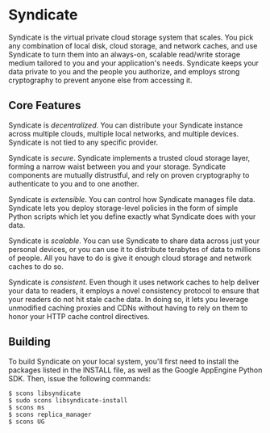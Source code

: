 Syndicate
=========

Syndicate is the virtual private cloud storage system that scales.  You pick any combination of local disk, cloud storage, and network caches, and use Syndicate to turn them into an always-on, scalable read/write storage medium tailored to you and your application's needs.  Syndicate keeps your data private to you and the people you authorize, and employs strong cryptography to prevent anyone else from accessing it.

Core Features
-------------

Syndicate is *decentralized*.  You can distribute your Syndicate instance across multiple clouds, multiple local networks, and multiple devices.  Syndicate is not tied to any specific provider.

Syndicate is *secure*.  Syndicate implements a trusted cloud storage layer, forming a narrow waist between you and your storage.  Syndicate components are mutually distrustful, and rely on proven cryptography to authenticate to you and to one another.

Syndicate is *extensible*.  You can control how Syndicate manages file data.  Syndicate lets you deploy storage-level policies in the form of simple Python scripts which let you define exactly what Syndicate does with your data.

Syndicate is *scalable*.  You can use Syndicate to share data across just your personal devices, or you can use it to distribute terabytes of data to millions of people.  All you have to do is give it enough cloud storage and network caches to do so.

Syndicate is *consistent*.  Even though it uses network caches to help deliver your data to readers, it employs a novel consistency protocol to ensure that your readers do not hit stale cache data.  In doing so, it lets you leverage unmodified caching proxies and CDNs without having to rely on them to honor your HTTP cache control directives.


Building
--------

To build Syndicate on your local system, you'll first need to install the packages listed in the INSTALL file, as well as the Google AppEngine Python SDK.  Then, issue the following commands:

```
$ scons libsyndicate
$ sudo scons libsyndicate-install
$ scons ms
$ scons replica_manager
$ scons UG
```

